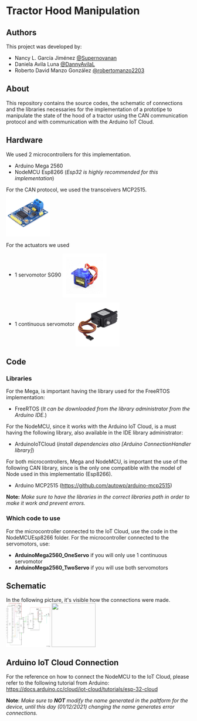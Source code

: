 # Tractor Hood Manipulation
## Authors
This project was developed by:
- Nancy L. García Jiménez [@Supernovanan](https://github.com/Supernovanan)
- Daniela Avila Luna [@DannyAvilaL](https://github.com/DannyAvilaL)
- Roberto David Manzo González [@robertomanzo2203](https://github.com/robertomanzo2203)

## About
This repository contains the source codes, the schematic of connections and the libraries necessaries for the implementation of a prototipe to manipulate the state of the hood of a tractor using the CAN communication protocol and with communication with the Arduino IoT Cloud.

## Hardware
We used 2 microcontrollers for this implementation. 
- Arduino Mega 2560
- NodeMCU Esp8266 (*Esp32 is highly recommended for this implementation*)

For the CAN protocol, we used the transceivers MCP2515.
<a href="url"><img src="Figures/mcp2515.jpg" align="center" height="120" width="120" ></a>


For the actuators we used
- 1 servomotor SG90
<a href="url"><img src="Figures/ServoSG90.jpg" align="center" height="120" width="120" ></a>

- 1 continuous servomotor
<a href="url"><img src="Figures/ServoContinuous.jpg" align="center" height="120" width="120" ></a>
## Code

### Libraries
For the Mega, is important having the library used for the FreeRTOS implementation:
- FreeRTOS (*It can be downloaded from the library administrator from the Arduino IDE.*)

For the NodeMCU, since it works with the Arduino IoT Cloud, is a must having the following library, also available in the IDE library administrator:
- ArduinoIoTCloud (*install dependencies also [Arduino ConnectionHandler library]*)

For both microcontrollers, Mega and NodeMCU, is important the use of the following CAN library, since is the only one compatible with the model of Node used in this implementatio (Esp8266).
- Arduino MCP2515 (https://github.com/autowp/arduino-mcp2515)

**Note:** *Make sure to have the libraries in the correct libraries path in order to make it work and prevent errors.*

### Which code to use
For the microcontroller connected to the IoT Cloud, use the code in the NodeMCUEsp8266 folder.
For the microcontroller connected to the servomotors, use:
- **ArduinoMega2560_OneServo** if you will only use 1 continuous servomotor
- **ArduinoMega2560_TwoServo** if you will use both servomotors

## Schematic
In the following picture, it's visible how the connections were made.
<a href="url"><img src="Figures/esquema2motores.jpg" align="center" height="120" width="120" ></a>
<a href="url"><img src="Figures/esquema1motores.jpg" align="center" height="120" width="120" ></a>

## Arduino IoT Cloud Connection
For the reference on how to connect the NodeMCU to the IoT Cloud, please refer to the following tutorial from Arduino: https://docs.arduino.cc/cloud/iot-cloud/tutorials/esp-32-cloud

**Note**: *Make sure to **NOT** modify the name generated in the paltform for the device, until this day (01/12/2021) changing the name generates error connections.*

